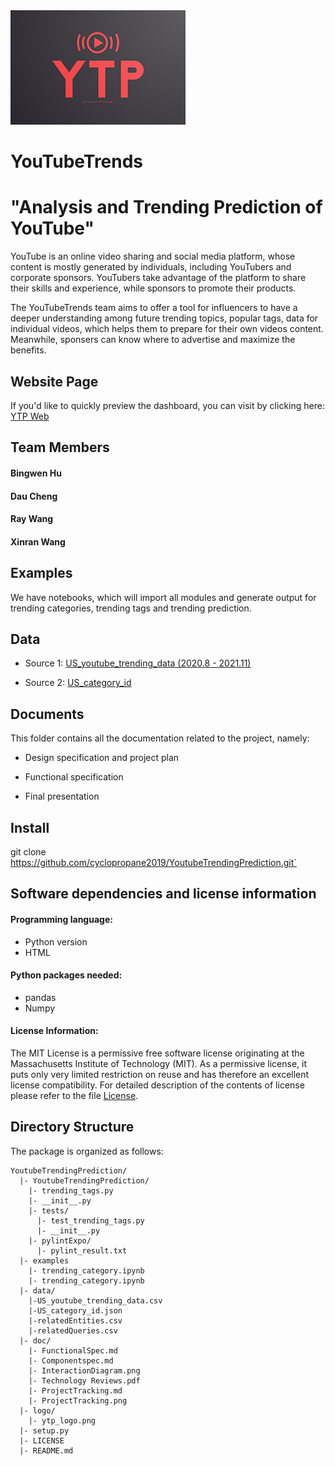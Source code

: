 <img src="logo/ytp_logo.png?raw=true" alt="logo" title="Title"  />

# YouTubeTrends

# "Analysis and Trending Prediction of YouTube"

YouTube is an online video sharing and social media platform, whose content is mostly generated by individuals, 
including YouTubers and corporate sponsors. YouTubers take advantage of the platform to share their skills and
experience, while sponsors to promote their products.

The YouTubeTrends team aims to offer a tool for influencers to have a deeper understanding among future trending topics, popular tags, data for individual videos, which helps them to prepare for their own videos content. Meanwhile,
sponsers can know where to advertise and maximize the benefits.

## Website Page

If you'd like to quickly preview the dashboard, you can visit by clicking here: [YTP Web](https://daucheng.github.io/YTP/) 


## Team Members

#### Bingwen Hu
#### Dau Cheng
#### Ray Wang
#### Xinran Wang


## Examples

We have notebooks, which will import all modules and generate output for trending categories, trending tags
and trending prediction.


## Data

* Source 1: [US_youtube_trending_data (2020.8 - 2021.11)](https://www.kaggle.com/rsrishav/youtube-trending-video-dataset)

* Source 2: [US_category_id](https://www.kaggle.com/rsrishav/youtube-trending-video-dataset)

## Documents

This folder contains all the documentation related to the project, namely:

* Design specification and project plan

* Functional specification

* Final presentation


## Install

git clone https://github.com/cyclopropane2019/YoutubeTrendingPrediction.git`


## Software dependencies and license information

#### Programming language:

* Python version
* HTML

#### Python packages needed:

* pandas
* Numpy

#### License Information:

The MIT License is a permissive free software license originating at the Massachusetts Institute of Technology (MIT). As a permissive license, it puts only very limited restriction on reuse and has therefore an excellent license compatibility. For detailed description of the contents of license please refer to the file [License](https://github.com/YoutubeTrendingPrediction/YoutubeTrendingPrediction/blob/main/LICENSE).

## Directory Structure

The package is organized as follows:
```
YoutubeTrendingPrediction/
  |- YoutubeTrendingPrediction/
    |- trending_tags.py
    |- __init__.py
    |- tests/
      |- test_trending_tags.py
      |- __init__.py
    |- pylintExpo/
      |- pylint_result.txt
  |- examples
    |- trending_category.ipynb
    |- trending_category.ipynb
  |- data/
    |-US_youtube_trending_data.csv
    |-US_category_id.json
    |-relatedEntities.csv
    |-relatedQueries.csv
  |- doc/
    |- FunctionalSpec.md
    |- Componentspec.md
    |- InteractionDiagram.png
    |- Technology Reviews.pdf
    |- ProjectTracking.md
    |- ProjectTracking.png
  |- logo/
    |- ytp_logo.png
  |- setup.py
  |- LICENSE
  |- README.md
```

